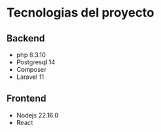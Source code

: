 # Tecnologias del proyecto

## Backend

* php 8.3.10
* Postgresql 14
* Composer
* Laravel 11

## Frontend

* Nodejs 22.16.0
* React
